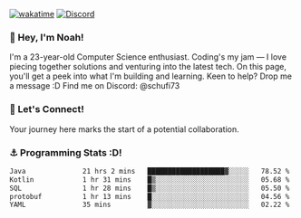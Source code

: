 [![wakatime](https://wakatime.com/badge/user/018b5c7c-fde2-4105-aa96-f5c758abb0a2.svg)](https://wakatime.com/@018b5c7c-fde2-4105-aa96-f5c758abb0a2)
[![Discord](https://img.shields.io/badge/Discord-5865F2?style=flat&logo=discord&logoColor=white)](https://discord.gg/eAW8AGXaGu)



### 👋 Hey, I'm Noah!
I'm a 23-year-old Computer Science enthusiast. Coding's my jam — I love piecing together solutions and venturing into the latest tech. On this page, you'll get a peek into what I'm building and learning. Keen to help? Drop me a message :D 
Find me on Discord: @schufi73

### 🤝 Let's Connect!
Your journey here marks the start of a potential collaboration.

### ⚓ Programming Stats :D!
<!--START_SECTION:waka-->

```txt
Java              21 hrs 2 mins   ███████████████████▓░░░░░   78.52 %
Kotlin            1 hr 31 mins    █▒░░░░░░░░░░░░░░░░░░░░░░░   05.68 %
SQL               1 hr 28 mins    █▒░░░░░░░░░░░░░░░░░░░░░░░   05.50 %
protobuf          1 hr 13 mins    █░░░░░░░░░░░░░░░░░░░░░░░░   04.56 %
YAML              35 mins         ▓░░░░░░░░░░░░░░░░░░░░░░░░   02.22 %
```

<!--END_SECTION:waka-->
